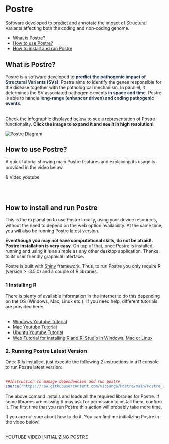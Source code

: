 # Postre
Software developed to predict and annotate the impact of Structural Variants affecting both the coding and non-coding genome.
<ul>
      <li><a href="#ExplanationPostre">What is Postre?</a></li>
      <li><a href="#UsingPostre">How to use Postre?</a></li>
      <li><a href="#Installation">How to install and run Postre</a></li>
</ul>
<h2 id="ExplanationPostre"> <b>What is Postre?</b> </h2>

 <div>
Postre is a software developed to <b style='color:#1D3354;'>predict the pathogenic impact of Structural Variants (SVs)</b>. Postre aims to identify the genes responsible for the disease together with the pathological mechanism. In parallel, it determines the SV associated pathogenic events <b style='color:#1D3354;'>in space and time</b>. Postre is able to handle <b style='color:#1D3354;'>long-range (enhancer driven) and coding pathogenic events</b>.
 <br> <br>
</div>

Check the infographic displayed below to see a representation of Postre functionality. <b>Click the image to expand it and see it in high resolution!</b>

![Postre Diagram](https://github.com/vicsanga/Postre/blob/main/Postre_app/www/infografia_test_600ppp.png?raw=true)

<h2 id="UsingPostre">How to use Postre?</h2>

A quick tutorial showing main Postre features and explaining its usage is provided in the video below. 

& Video youtube

<br><br>
<h2 id="Installation">How to install and run Postre</h2>

This is the explanation to use Postre locally, using your device resources, without the need to depend on the web option availability. At the same time, you will also be running Postre latest version.

<b>Eventhough you may not have computational skills, do not be afraid!. Postre installation is very easy.</b> On top of that, once Postre is installed, running and using it is as simple as any other desktop application. Thanks to its user friendly graphical interface.

Postre is built with <a href="https://shiny.rstudio.com/" target="_blank">Shiny</a> framework.
Thus, to run Postre you only require R (version >=3.5.0) and a couple of R libraries.

<h3>1 Installing R </h3>
There is plenty of available information in the internet to do this depending on the OS (Windows, Mac, Linux etc.). If you need help, different tutorials are provided here: 
<br><br>
<ul>
<li><a href="https://www.youtube.com/watch?v=NZxSA80lF1I" target="_blank">Windows Youtube Tutorial </a></li>
<li><a href="https://www.youtube.com/watch?v=LanBozXJjOk" target="_blank">Mac Youtube Tutorial </a></li>
<li><a href="https://www.youtube.com/watch?v=iN0UZ43G6GE"target="_blank">Ubuntu Youtube Tutorial </a></li>
<li><a href="https://www.earthdatascience.org/courses/earth-analytics/document-your-science/setup-r-rstudio/">Web Tutorial for installing R and R-Studio in Windows, Mac or Linux <a/></li>
</ul>

<h3>2. Running Postre Latest Version</h3>     
Once R  is installed, just execute the following 2 instructions in a R console to run Postre latest version:
<br><br>

```R
##Instruction to manage dependencies and run postre
source("https://raw.githubusercontent.com/vicsanga/Postre/main/Postre_wrapper.R")
```

The above comand installs and loads all the required libraries for Postre. If some libraries are missing R may ask for permission to install them, confirm it. The first time that you run Postre this action will probably take more time.

If you are not sure about how to do it. You can find me initializing Postre in the video below!
<br><br>

YOUTUBE VIDEO INITIALIZING POSTRE
      
<br><br><br><br>

